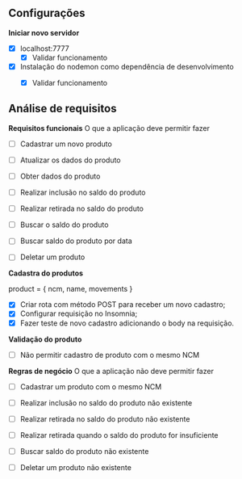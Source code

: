 ## Configurações

**Iniciar novo servidor**

- [x] localhost:7777
    - [x] Validar funcionamento
- [x] Instalação do nodemon como dependência de desenvolvimento
    - [x] Validar funcionamento


## Análise de requisitos

**Requisitos funcionais**
O que a aplicação deve permitir fazer

- [ ] Cadastrar um novo produto
- [ ] Atualizar os dados do produto
- [ ] Obter dados do produto
- [ ] Realizar inclusão no saldo do produto
- [ ] Realizar retirada no saldo do produto
- [ ] Buscar o saldo do produto
- [ ] Buscar saldo do produto por data
- [ ] Deletar um produto


**Cadastra do produtos**

product = {
    ncm,
    name,
    movements
}

- [x] Criar rota com método POST para receber um novo cadastro;
- [x] Configurar requisição no Insomnia;
- [x] Fazer teste de novo cadastro adicionando o body na requisição.

**Validação do produto**

- [ ] Não permitir cadastro de produto com o mesmo NCM


**Regras de negócio**
O que a aplicação não deve permitir fazer

- [ ] Cadastrar um produto com o mesmo NCM
- [ ] Realizar inclusão no saldo do produto não existente
- [ ] Realizar retirada no saldo do produto não existente
- [ ] Realizar retirada quando o saldo do produto for insuficiente
- [ ] Buscar saldo do produto não existente
- [ ] Deletar um produto não existente

